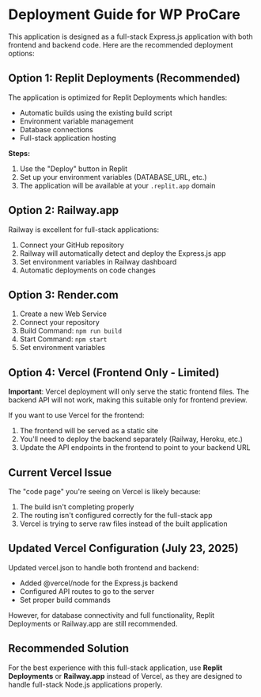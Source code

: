 # Deployment Guide for WP ProCare

This application is designed as a full-stack Express.js application with both frontend and backend code. Here are the recommended deployment options:

## Option 1: Replit Deployments (Recommended)
The application is optimized for Replit Deployments which handles:
- Automatic builds using the existing build script
- Environment variable management
- Database connections
- Full-stack application hosting

**Steps:**
1. Use the "Deploy" button in Replit
2. Set up your environment variables (DATABASE_URL, etc.)
3. The application will be available at your `.replit.app` domain

## Option 2: Railway.app
Railway is excellent for full-stack applications:
1. Connect your GitHub repository
2. Railway will automatically detect and deploy the Express.js app
3. Set environment variables in Railway dashboard
4. Automatic deployments on code changes

## Option 3: Render.com
1. Create a new Web Service
2. Connect your repository
3. Build Command: `npm run build`
4. Start Command: `npm start`
5. Set environment variables

## Option 4: Vercel (Frontend Only - Limited)
**Important**: Vercel deployment will only serve the static frontend files. The backend API will not work, making this suitable only for frontend preview.

If you want to use Vercel for the frontend:
1. The frontend will be served as a static site
2. You'll need to deploy the backend separately (Railway, Heroku, etc.)
3. Update the API endpoints in the frontend to point to your backend URL

## Current Vercel Issue
The "code page" you're seeing on Vercel is likely because:
1. The build isn't completing properly
2. The routing isn't configured correctly for the full-stack app
3. Vercel is trying to serve raw files instead of the built application

## Updated Vercel Configuration (July 23, 2025)
Updated vercel.json to handle both frontend and backend:
- Added @vercel/node for the Express.js backend
- Configured API routes to go to the server
- Set proper build commands

However, for database connectivity and full functionality, Replit Deployments or Railway.app are still recommended.

## Recommended Solution
For the best experience with this full-stack application, use **Replit Deployments** or **Railway.app** instead of Vercel, as they are designed to handle full-stack Node.js applications properly.